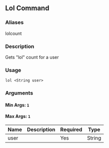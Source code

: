 ## Lol Command

### Aliases

lolcount

### Description

Gets "lol" count for a user

### Usage

`lol <String user>`

### Arguments

#### Min Args: `1`

#### Max Args: `1`

| Name | Description | Required | Type |
|------|-------------|----------|------|
|user||Yes|String|